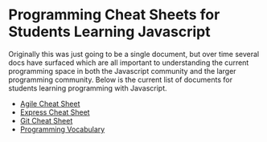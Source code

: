 # Programming Cheat Sheets for Students Learning Javascript #

Originally this was just going to be a single document, but over time several docs have surfaced which are all important to understanding the current programming space in both the Javascript community and the larger programming community. Below is the current list of documents for students learning programming with Javascript.

- [Agile Cheat Sheet](./agile-cheatsheet.md)
- [Express Cheat Sheet](./Express-Cheat-Sheet.md)
- [Git Cheat Sheet](./Express-Cheat-Sheet.md)
- [Programming Vocabulary](./programming-vocab.md)